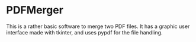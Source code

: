# PDFMerger
This is a rather basic software to merge two PDF files.
It has a graphic user interface made with tkinter, and uses pypdf for the file handling.
